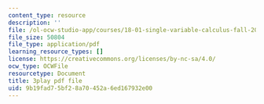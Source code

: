 ```yaml
---
content_type: resource
description: ''
file: /ol-ocw-studio-app/courses/18-01-single-variable-calculus-fall-2006/9b19fad75bf28a70452a6ed167932e00_BSAA0akmPEU.pdf
file_size: 50804
file_type: application/pdf
learning_resource_types: []
license: https://creativecommons.org/licenses/by-nc-sa/4.0/
ocw_type: OCWFile
resourcetype: Document
title: 3play pdf file
uid: 9b19fad7-5bf2-8a70-452a-6ed167932e00
---
```

